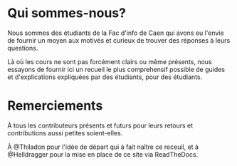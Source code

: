 # Qui sommes-nous?

Nous sommes des étudiants de la Fac d'info de Caen qui avons eu l'envie de fournir un moyen aux motivés et curieux de trouver des réponses à leurs questions.

Là où les cours ne sont pas forcément clairs ou même présents, nous essayons de fournir ici un recueil le plus comprehensif possible de guides et d'explications expliquées par des étudiants, pour des étudiants.


# Remerciements


À tous les contributeurs présents et futurs pour leurs retours et contributions aussi petites soient-elles.

À @Thiladon pour l'idée de départ qui à fait naître ce receuil, et à @Helldragger pour la mise en place de ce site via ReadTheDocs.

